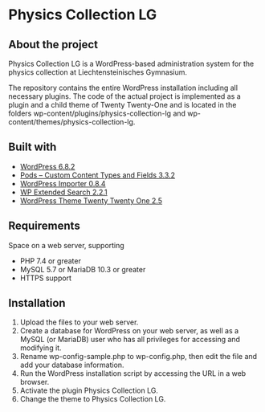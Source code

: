 # Physics Collection LG

## About the project

Physics Collection LG is a WordPress-based administration system for the physics collection at Liechtensteinisches Gymnasium.

The repository contains the entire WordPress installation including all necessary plugins. The code of the actual project is implemented as a plugin and a child theme of Twenty Twenty-One and is located in the folders wp-content/plugins/physics-collection-lg and wp-content/themes/physics-collection-lg.

## Built with

* [WordPress 6.8.2](https://wordpress.org)
* [Pods – Custom Content Types and Fields 3.3.2](https://wordpress.org/plugins/pods)
* [WordPress Importer 0.8.4](https://wordpress.org/plugins/wordpress-importer/)
* [WP Extended Search 2.2.1](https://wordpress.org/plugins/wp-extended-search)
* [WordPress Theme Twenty Twenty One 2.5](https://wordpress.org/themes/twentytwentyone)

## Requirements

Space on a web server, supporting

* PHP 7.4 or greater
* MySQL 5.7 or MariaDB 10.3 or greater
* HTTPS support

## Installation

1. Upload the files to your web server.
2. Create a database for WordPress on your web server, as well as a MySQL (or MariaDB) user who has all privileges for accessing and modifying it.
3. Rename wp-config-sample.php to wp-config.php, then edit the file and add your database information.
4. Run the WordPress installation script by accessing the URL in a web browser.
5. Activate the plugin Physics Collection LG.
6. Change the theme to Physics Collection LG.